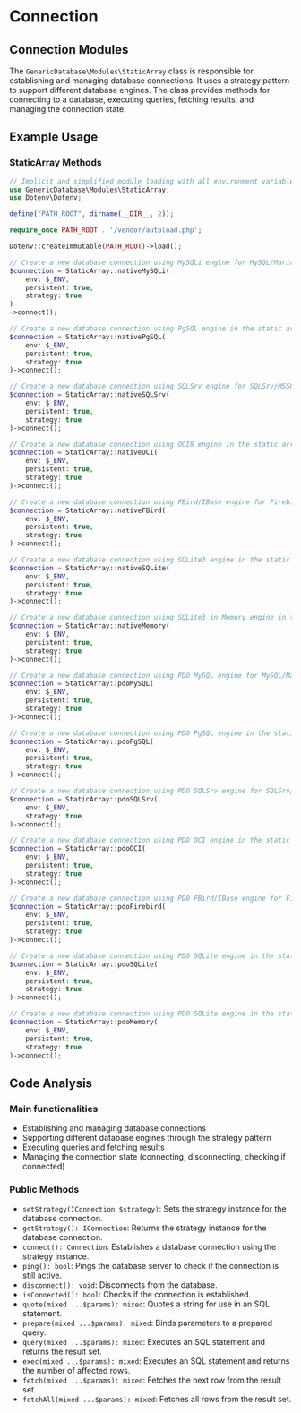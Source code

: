 # Connection

## Connection Modules

The `GenericDatabase\Modules\StaticArray` class is responsible for establishing and managing database connections. It uses a strategy pattern to support different database engines. The class provides methods for connecting to a database, executing queries, fetching results, and managing the connection state.

## Example Usage

### StaticArray Methods

```php
// Implicit and simplified module loading with all environment variables
use GenericDatabase\Modules\StaticArray;
use Dotenv\Dotenv;

define("PATH_ROOT", dirname(__DIR__, 2));

require_once PATH_ROOT . '/vendor/autoload.php';

Dotenv::createImmutable(PATH_ROOT)->load();
```

```php
// Create a new database connection using MySQLi engine for MySQL/MariaDB dialects in the static array methods format
$connection = StaticArray::nativeMySQLi(
    env: $_ENV,
    persistent: true,
    strategy: true
)
->connect();
```

```php
// Create a new database connection using PgSQL engine in the static array methods format
$connection = StaticArray::nativePgSQL(
    env: $_ENV,
    persistent: true,
    strategy: true
)->connect();
```

```php
// Create a new database connection using SQLSrv engine for SQLSrv/MSSQL/DBLib dialects in the static array methods format
$connection = StaticArray::nativeSQLSrv(
    env: $_ENV,
    persistent: true,
    strategy: true
)->connect();
```

```php
// Create a new database connection using OCI8 engine in the static array methods format
$connection = StaticArray::nativeOCI(
    env: $_ENV,
    persistent: true,
    strategy: true
)->connect();
```

```php
// Create a new database connection using FBird/IBase engine for Firebird/Interbase dialects in the static array methods format
$connection = StaticArray::nativeFBird(
    env: $_ENV,
    persistent: true,
    strategy: true
)->connect();
```

```php
// Create a new database connection using SQLite3 engine in the static array methods format
$connection = StaticArray::nativeSQLite(
    env: $_ENV,
    persistent: true,
    strategy: true
)->connect();
```

```php
// Create a new database connection using SQLite3 in Memory engine in the static array methods format
$connection = StaticArray::nativeMemory(
    env: $_ENV,
    persistent: true,
    strategy: true
)->connect();
```

```php
// Create a new database connection using PDO MySQL engine for MySQL/MariaDB dialects in the static array methods format
$connection = StaticArray::pdoMySQL(
    env: $_ENV,
    persistent: true,
    strategy: true
)->connect();
```

```php
// Create a new database connection using PDO PgSQL engine in the static array methods format
$connection = StaticArray::pdoPgSQL(
    env: $_ENV,
    persistent: true,
    strategy: true
)->connect();
```

```php
// Create a new database connection using PDO SQLSrv engine for SQLSrv/MSSQL/DBLib dialects in the static array methods format
$connection = StaticArray::pdoSQLSrv(
    env: $_ENV,
    strategy: true
)->connect();
```

```php
// Create a new database connection using PDO OCI engine in the static array methods format
$connection = StaticArray::pdoOCI(
    env: $_ENV,
    persistent: true,
    strategy: true
)->connect();
```

```php
// Create a new database connection using PDO FBird/IBase engine for Firebird/Interbase dialects in the static array methods format
$connection = StaticArray::pdoFirebird(
    env: $_ENV,
    persistent: true,
    strategy: true
)->connect();
```

```php
// Create a new database connection using PDO SQLite engine in the static array methods format
$connection = StaticArray::pdoSQLite(
    env: $_ENV,
    persistent: true,
    strategy: true
)->connect();
```

```php
// Create a new database connection using PDO SQLite engine in the static array methods format
$connection = StaticArray::pdoMemory(
    env: $_ENV,
    persistent: true,
    strategy: true
)->connect();
```

## Code Analysis

### Main functionalities

- Establishing and managing database connections
- Supporting different database engines through the strategy pattern
- Executing queries and fetching results
- Managing the connection state (connecting, disconnecting, checking if connected)

### Public Methods

- `setStrategy(IConnection $strategy)`: Sets the strategy instance for the database connection.
- `getStrategy(): IConnection`: Returns the strategy instance for the database connection.
- `connect(): Connection`: Establishes a database connection using the strategy instance.
- `ping(): bool`: Pings the database server to check if the connection is still active.
- `disconnect(): void`: Disconnects from the database.
- `isConnected(): bool`: Checks if the connection is established.
- `quote(mixed ...$params): mixed`: Quotes a string for use in an SQL statement.
- `prepare(mixed ...$params): mixed`: Binds parameters to a prepared query.
- `query(mixed ...$params): mixed`: Executes an SQL statement and returns the result set.
- `exec(mixed ...$params): mixed`: Executes an SQL statement and returns the number of affected rows.
- `fetch(mixed ...$params): mixed`: Fetches the next row from the result set.
- `fetchAll(mixed ...$params): mixed`: Fetches all rows from the result set.
